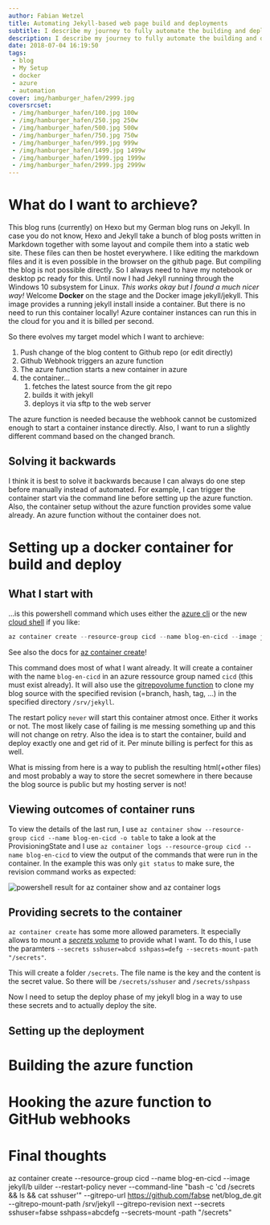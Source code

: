 ```yaml
---
author: Fabian Wetzel
title: Automating Jekyll-based web page build and deployments
subtitle: I describe my journey to fully automate the building and deployment of a Jekyll based blog from checkin to running in production
description: I describe my journey to fully automate the building and deployment of a Jekyll based blog from checkin to running in production. Continue reading this in my blog.
date: 2018-07-04 16:19:50
tags:
 - blog
 - My Setup
 - docker
 - azure
 - automation
cover: img/hamburger_hafen/2999.jpg
coversrcset: 
 - /img/hamburger_hafen/100.jpg 100w
 - /img/hamburger_hafen/250.jpg 250w
 - /img/hamburger_hafen/500.jpg 500w
 - /img/hamburger_hafen/750.jpg 750w
 - /img/hamburger_hafen/999.jpg 999w
 - /img/hamburger_hafen/1499.jpg 1499w
 - /img/hamburger_hafen/1999.jpg 1999w
 - /img/hamburger_hafen/2999.jpg 2999w
---
```

# What do I want to archieve?

This blog runs (currently) on Hexo but my German blog runs on Jekyll. In case you do not know, Hexo and Jekyll take a bunch of blog posts written in Markdown together with some layout and compile them into a static web site. These files can then be hostet everywhere. I like editing the markdown files and it is even possible in the browser on the github page. But compiling the blog is not possible directly. So I always need to have my notebook or desktop pc ready for this. Until now I had Jekyll running through the Windows 10 subsystem for Linux. _This works okay but I found a much nicer way!_ Welcome **Docker** on the stage and the Docker image jekyll/jekyll. This image provides a running jekyll install inside a container. But there is no need to run this container locally! Azure container instances can run this in the cloud for you and it is billed per second.

So there evolves my target model which I want to archieve:

1. Push change of the blog content to Github repo (or edit directly)
1. Github Webhook triggers an azure function
1. The azure function starts a new container in azure
1. the container...
    1. fetches the latest source from the git repo
    1. builds it with jekyll
    1. deploys it via sftp to the web server

The azure function is needed because the webhook cannot be customized enough to start a container instance directly. Also, I want to run a slightly different command based on the changed branch.

## Solving it backwards

I think it is best to solve it backwards because I can always do one step before manually instead of automated. For example, I can trigger the container start via the command line before setting up the azure function. Also, the container setup without the azure function provides some value already. An azure function without the container does not.

# Setting up a docker container for build and deploy

## What I start with

...is this powershell command which uses either the [azure cli](https://docs.microsoft.com/en-us/cli/azure/install-azure-cli-windows?view=azure-cli-latest) or the new [cloud shell](https://shell.azure.com/) if you like:

```powershell
az container create --resource-group cicd --name blog-en-cicd --image jekyll/builder --restart-policy never --command-line "jekyll build" --gitrepo-url https://github.com/fabsenet/blog_de.git --gitrepo-mount-path /srv/jekyll --gitrepo-revision master
```

See also the docs for [az container create](https://docs.microsoft.com/en-us/cli/azure/container?view=azure-cli-latest#az-container-create)!

This command does most of what I want already. It will create a container with the name `blog-en-cicd` in an azure ressource group named `cicd` (this must exist already). It will also use the [gitrepovolume function](https://docs.microsoft.com/en-us/azure/container-instances/container-instances-volume-gitrepo) to clone my blog source with the specified revision (=branch, hash, tag, ...) in the specified directory `/srv/jekyll`.

The restart policy `never` will start this container atmost once. Either it works or not. The most likely case of failing is me messing something up and this will not change on retry. Also the idea is to start the container, build and deploy exactly one and get rid of it. Per minute billing is perfect for this as well.

What is missing from here is a way to publish the resulting html(+other files) and most probably a way to store the secret somewhere in there because the blog source is public but my hosting server is not!

## Viewing outcomes of container runs

To view the details of the last run, I use `az container show --resource-group cicd --name blog-en-cicd -o table` to take a look at the ProvisioningState and I use `az container logs --resource-group cicd --name blog-en-cicd` to view the output of the commands that were run in the container. In the example this was only `git status` to make sure, the revision command works as expected:

![powershell result for az container show and az container logs](powershell_container_status.png)

## Providing secrets to the container

`az container create` has some more allowed parameters. It especially allows to mount a [*secrets* volume](https://docs.microsoft.com/en-us/azure/container-instances/container-instances-volume-secret) to provide what I want. To do this, I use the paramters `--secrets sshuser=abcd sshpass=defg --secrets-mount-path "/secrets"`.

This will create a folder `/secrets`. The file name is the key and the content is the secret value. So there will be `/secrets/sshuser` and `/secrets/sshpass`

Now I need to setup the deploy phase of my jekyll blog in a way to use these secrets and to actually deploy the site.

## Setting up the deployment

# Building the azure function

# Hooking the azure function to GitHub webhooks

# Final thoughts

az container create --resource-group cicd --name blog-en-cicd --image jekyll/b
uilder --restart-policy never --command-line "bash -c 'cd /secrets && ls && cat sshuser'" --gitrepo-url https://github.com/fabse
net/blog_de.git --gitrepo-mount-path /srv/jekyll --gitrepo-revision next --secrets sshuser=fabse sshpass=abcdefg --secrets-mount
-path "/secrets"
